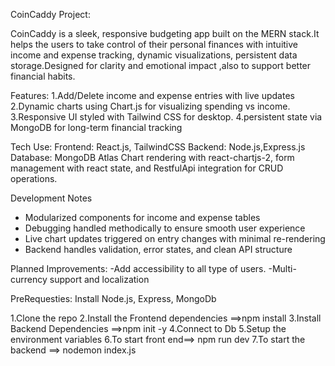 CoinCaddy Project:

CoinCaddy is a sleek, responsive budgeting app built on the MERN stack.It helps the users to take control of their personal finances with intuitive income and expense tracking, dynamic visualizations, persistent data storage.Designed for clarity and emotional impact ,also to support better financial habits.

Features:
1.Add/Delete income and expense entries with live updates
2.Dynamic charts using Chart.js for visualizing spending vs income.
3.Responsive UI styled with Tailwind CSS for desktop.
4.persistent state via MongoDB for long-term financial tracking


Tech Use:
Frontend: React.js, TailwindCSS
Backend: Node.js,Express.js
Database: MongoDB Atlas
Chart rendering with react-chartjs-2, form management with react state, and RestfulApi integration for CRUD operations.

Development Notes
- Modularized components for income and expense tables
- Debugging handled methodically to ensure smooth user experience
- Live chart updates triggered on entry changes with minimal re-rendering
- Backend handles validation, error states, and clean API structure

Planned Improvements:
 -Add accessibility  to all type of users.
 -Multi-currency support and localization


PreRequesties:
Install  Node.js, Express, MongoDb 

1.Clone the repo
2.Install the Frontend  dependencies ==>npm install
3.Install Backend Dependencies ==>npm init -y
4.Connect to Db
5.Setup the environment variables
6.To start front end==> npm run dev
7.To start the backend ==> nodemon index.js

